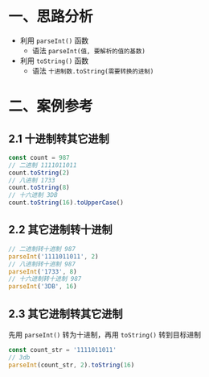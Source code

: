 # 一、思路分析

- 利用 `parseInt()` 函数
  - 语法 `parseInt(值, 要解析的值的基数)`
- 利用 `toString()` 函数
  - 语法 `十进制数.toString(需要转换的进制)`

# 二、案例参考

## 2.1 十进制转其它进制

```typescript
const count = 987
// 二进制 1111011011
count.toString(2)
// 八进制 1733
count.toString(8)
// 十六进制 3DB
count.toString(16).toUpperCase()
```

## 2.2 其它进制转十进制

```typescript
// 二进制转十进制 987
parseInt('1111011011', 2)
// 八进制转十进制 987
parseInt('1733', 8)
// 十六进制转十进制 987 
parseInt('3DB', 16)
```

## 2.3 其它进制转其它进制

先用 `parseInt()` 转为十进制，再用 `toString()` 转到目标进制

```typescript
const count_str = '1111011011'
// 3db
parseInt(count_str, 2).toString(16)
```

